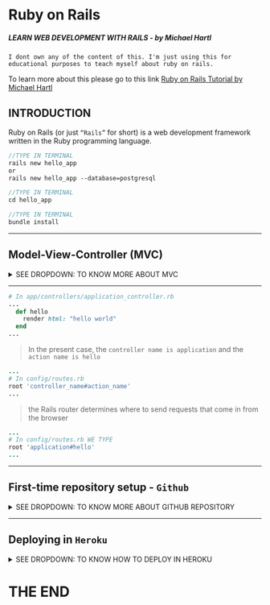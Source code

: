 # Ruby on Rails 
##### LEARN WEB DEVELOPMENT WITH RAILS - *by Michael Hartl*

`I dont own any of the content of this. I'm just using this for educational purposes to teach myself about ruby on rails.`

To learn more about this please go to this link [Ruby on Rails Tutorial by Michael Hartl](https://www.railstutorial.org/book)

## INTRODUCTION
Ruby on Rails (or just `“Rails”` for short) is a web development framework written in the Ruby programming language.

```scss
//TYPE IN TERMINAL
rails new hello_app
or 
rails new hello_app --database=postgresql
```
```scss
//TYPE IN TERMINAL
cd hello_app
```
```scss
//TYPE IN TERMINAL
bundle install
```
---
## Model-View-Controller (MVC)
<details>
<summary>SEE DROPDOWN: TO KNOW MORE ABOUT MVC</summary>

This is a hint that Rails follows the model-view-controller (MVC) architectural pattern, which enforces a separation between the data in the application

When interacting with a Rails application, a `browser sends a request`, which is received by a webserver and passed on to a `Rails controller`.

Which is in charge of what to do next. In some cases, the `controller will immediately render a view`.

Which is a template that gets converted to `HTML and sent back to the browser`.

`The controller interacts with a model`, which is a Ruby object that represents an element of the site (such as a user) and is `in charge of communicating with the database`. 

After invoking the model, the controller then renders the view and returns the complete web page to the browser as HTML.

</details>

---
```rb
# In app/controllers/application_controller.rb
...
  def hello
    render html: "hello world"
  end
...
```
> In the present case, the `controller name is application` and the `action name is hello`
```rb
...
# In config/routes.rb
root 'controller_name#action_name'
...
```
> the Rails router determines where to send requests that come in from the browser
```rb
...
# In config/routes.rb WE TYPE
root 'application#hello'
...
```
---
## First-time repository setup - `Github`
<details>
<summary>SEE DROPDOWN: TO KNOW MORE ABOUT GITHUB REPOSITORY</summary>

- The first step is to navigate to the root directory of the first app and initialize a new repository:
```scss
// TYPE IN TERMINAL
$ git init
```
> Initialized empty Git repository in /home/ubuntu/workspace/hello_app/.git/
```scss
// TYPE IN TERMINAL
$ git add -A
```
> Add all the project files to the repository
```scss
// TYPE IN TERMINAL
$ git status
```
> The added files are initially placed in a staging area, which contains pending changes to our project
```scss
// TYPE IN TERMINAL
$ git commit -m "Initialize repository"
```
> Tell Git we want to keep the changes we use the commit command
- By the way, we can see a list of the commit messages using the `log command`
```scss
// TYPE IN TERMINAL
$ git log
```
> Depending on the length of the repository’s log history, you may have to type q to quit.
```scss
// TYPE IN TERMINAL
$ git checkout -b modify-README
```
> The parent repository is the master branch, and we can create a new topic branch by using checkout with the -b flag
```scss
// TYPE IN TERMINAL
$ git branch
```
> lists all the local branches, and the asterisk * identifies which branch we’re currently on.
```scss
// TYPE IN TERMINAL
$ git add -A
```
```scss
// TYPE IN TERMINAL
$ git commit -a -m "Improve the README file"
```
> git commit provides the `-a flag` as a shortcut for the (very common) case of committing all modifications to existing files

- Merge

```scss
// TYPE IN TERMINAL
$ git checkout master
```
> Switch to branch master
```scss
// TYPE IN TERMINAL
$ git merge modify-README
```
> After you’ve merged in the changes, you can tidy up your branches by deleting the topic branch using git branch -d if you’re done with it
```scss
// TYPE IN TERMINAL
$ git branch -d modify-README
```
> This step is optional, and in fact it’s quite common to leave the topic branch intact. This way you can switch back and forth between the topic and master branches.
```scss
//= DONT DO THIS UNLESS YOU MESS UP =//
// TYPE IN TERMINAL 
$ git checkout -b topic-branch
$ <really mess up the branch>
$ git add -A
$ git commit -a -m "Make major mistake"
$ git checkout master
$ git branch -D topic-branch
```
> Unlike the -d flag, the -D flag will delete the branch even though we haven’t merged in the changes.

- Push

```scss
// TYPE IN TERMINAL
$ git push
```
>  Since we have already done one push on most systems we can omit origin master, and simply run git push:>

</details>

---

## Deploying in `Heroku`
<details>
<summary>SEE DROPDOWN: TO KNOW HOW TO DEPLOY IN HEROKU</summary>

### `Heroku setup`
> Heroku uses the PostgreSQL database we need to add the `pg gem` in the production environment to allow Rails to talk to Postgres.
```rb
#In /Gemfile Type
...

group :production do
  gem 'pg', '0.21.0'
end

...
```
```rb
#In /Gemfile Type
...

#group :development, :test do
  gem 'sqlite3', '1.3.13'
  gem 'byebug', platforms: [:mri, :mingw, :x64_mingw]
  #gem 'capybara', '~> 2.13'
  #gem 'selenium-webdriver'
#end

...
```
> This command make sqlite3 gem from being included in a production environment, since SQLite isn’t supported at Heroku

```scss
// TYPE IN TERMINAL
$ bundle install --without production
```
- To prepare the system for deployment to production, we run bundle install with a special flag to prevent the local installation of any production gems (which in this case consists of the pg gem)
> Because the only gem added is restricted to a production environment, right now this command doesn’t actually install any additional local gems, but it’s needed to update `Gemfile.lock` with the `pg gem`
```scss
// TYPE IN TERMINAL
$ git commit -a -m "Update Gemfile for Heroku"
```
In your terminal
```scss
// TYPE IN TERMINAL
$ heroku version
```
Once you’ve verified that the Heroku command-line interface is installed, use the heroku command to log in and add your SSH key
```scss
// TYPE IN TERMINAL
$ heroku login
$ heroku keys:add
```
```scss
// TYPE IN TERMINAL
$ heroku create
```
> Finally, use the heroku create command to create a place on the Heroku servers for the sample app to live
## Heroku deployment
To deploy the application, the first step is to use Git to push the master branch up to Heroku
```scss
// TYPE IN TERMINAL
$ git push heroku master
```
Renaming the application for heroku
```scss
// TYPE IN TERMINAL
$ heroku rename "name of your app"
```
> Create a random subdomain to prevent someone visiting your app. give this only if its ready for review.

</details>

# THE END